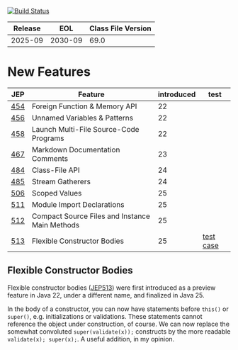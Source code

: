[![Build Status](https://dev.azure.com/hbvk/java-test/_apis/build/status%2Fhbvk.java25?branchName=main)](https://dev.azure.com/hbvk/java-test/_build/latest?definitionId=44&branchName=main)

| Release | EOL     | Class File Version |
|---------|---------|--------------------|
| 2025-09 | 2030-09 | 69.0               |

# New Features

| JEP                                      | Feature                                        | introduced | test                                                                                |
|------------------------------------------|------------------------------------------------|------------|-------------------------------------------------------------------------------------|
| [454](https://openjdk.java.net/jeps/454) | Foreign Function & Memory API                  | 22         |                                                                                     |
| [456](https://openjdk.java.net/jeps/456) | Unnamed Variables & Patterns                   | 22         |                                                                                     |
| [458](https://openjdk.java.net/jeps/458) | Launch Multi-File Source-Code Programs         | 22         |                                                                                     |
| [467](https://openjdk.java.net/jeps/467) | Markdown Documentation Comments                | 23         |                                                                                     |
| [484](https://openjdk.java.net/jeps/484) | Class-File API                                 | 24         |                                                                                     |
| [485](https://openjdk.java.net/jeps/485) | Stream Gatherers                               | 24         |                                                                                     |
| [506](https://openjdk.java.net/jeps/506) | Scoped Values                                  | 25         |                                                                                     |
| [511](https://openjdk.java.net/jeps/511) | Module Import Declarations                     | 25         |                                                                                     |
| [512](https://openjdk.java.net/jeps/512) | Compact Source Files and Instance Main Methods | 25         |                                                                                     |
| [513](https://openjdk.java.net/jeps/513) | Flexible Constructor Bodies                    | 25         | [test case](src/test/java/com/hbvk/jep513/Jep513FlexibleConstructorBodiesTest.java) |

## Flexible Constructor Bodies

Flexible constructor bodies ([JEP513](https://openjdk.java.net/jeps/513)) were first introduced as a preview feature in
Java 22, under a different name, and finalized in Java 25.

In the body of a constructor, you can now have statements before `this()` or `super()`, e.g. initializations or
validations. These statements cannot reference the object under construction, of course. We can now replace the somewhat
convoluted `super(validate(x));` constructs by the more readable `validate(x); super(x);`. A useful addition, in my
opinion.